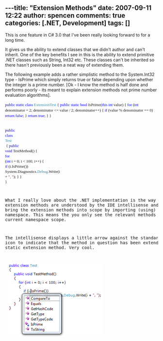 ---title: "Extension Methods"
date: 2007-09-11 12:22
author: spencen
comments: true
categories: [.NET, Development]
tags: []
---
This is one feature in C# 3.0 that I've been really looking forward to for a long time.
 

It gives us the ability to extend classes that we didn't author and can't inherit. One of the key benefits I see in this is the ability to extend primitive .NET classes such as String, Int32 etc. These classes can't be inherited so there hasn't previously been a neat way of extending them.
 

The following example adds a rather simplistic method to the System.Int32 type - IsPrime which simply returns true or false depending upon whether the integer is a prime number. [Ok - I know the method is half done and performs poorly - its meant to explain extension methods not prime number evaluation algorithms].


<font face="Verdana" size="2">    <span style="color: rgb(0,0,255)">public</span> <span style="color: rgb(0,0,255)">static</span> <span style="color: rgb(0,0,255)">class</span> </font><font face="Verdana" size="2"><span style="color: rgb(43,145,175)">ExtensionTest
</span>    {
<span style="color: rgb(0,0,255)">public</span> <span style="color: rgb(0,0,255)">static</span> <span style="color: rgb(0,0,255)">bool</span> IsPrime(<span style="color: rgb(0,0,255)">this</span> <span style="color: rgb(0,0,255)">int</span> value)
{
<span style="color: rgb(0,0,255)">for</span> (<span style="color: rgb(0,0,255)">int</span> denominator = 2; denominator &lt;= value / 2; denominator++)
{
<span style="color: rgb(0,0,255)">if</span> (value % denominator == 0)
<span style="color: rgb(0,0,255)">return</span> <span style="color: rgb(0,0,255)">false</span>;
}
<span style="color: rgb(0,0,255)">return</span> <span style="color: rgb(0,0,255)">true</span>;
}
}</font></font></pre><pre class="code"><font face="Verdana" size="2">    <span style="color: rgb(0,0,255)">public</span> <span style="color: rgb(0,0,255)">class</span> </font><font size="2"><font face="Verdana"><span style="color: rgb(43,145,175)">Test
</span>    {
<span style="color: rgb(0,0,255)">public</span> <span style="color: rgb(0,0,255)">void</span> TestMethod()
{
<span style="color: rgb(0,0,255)">for</span> (<span style="color: rgb(0,0,255)">int</span> i = 0; i &lt; 100; i++)
{
<span style="color: rgb(0,0,255)">if</span> (i.IsPrime())
System.Diagnostics.<span style="color: rgb(43,145,175)">Debug</span>.Write(i + <span style="color: rgb(163,21,21)">", "</span>);
}
}
}</font></font>



What I really love about the .NET implementation is the way in which extension methods are understood by the IDE intellisense and how you bring the extension methods into scope by importing (using) the namespace. This means the you only see the relevant methods based on the current namespace scope.



The intellisense displays a little arrow against the standard method icon to indicate that the method in question has been extended by a static extension method. Very cool.



&nbsp;![Intellisense drop down showing IsPrime extension method](/images/Intellisense%20drop%20down%20showing%20IsPrime%20extension%20method.png)


